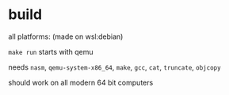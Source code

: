 # build
all platforms: (made on wsl:debian)

```make run```  starts with qemu

needs ``nasm``, ``qemu-system-x86_64``, ``make``, ``gcc``, ``cat``, ``truncate``, ``objcopy``

should work on all modern 64 bit computers